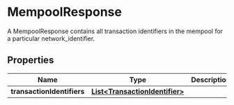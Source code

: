 

# MempoolResponse

A MempoolResponse contains all transaction identifiers in the mempool for a particular network_identifier.
## Properties

Name | Type | Description | Notes
------------ | ------------- | ------------- | -------------
**transactionIdentifiers** | [**List&lt;TransactionIdentifier&gt;**](TransactionIdentifier.md) |  | 



